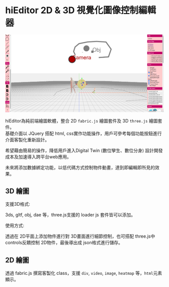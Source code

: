 # hiEditor 2D & 3D 視覺化圖像控制編輯器  

![01](./readme/hiEditor_02.png)

hiEditor為純前端繪圖軟體，整合 2D `fabric.js` 繪圖套件及 3D `three.js` 繪圖套件。  
基礎介面以 JQuery 搭配 html, css實作功能操作，用戶可參考每個功能按鈕進行介面客製化重新設計。  

希望藉由簡易的操作，降低用戶進入Digital Twin (數位孿生、數位分身) 設計開發成本及加速導入跨平台web應用。  

未來將添加數據綁定功能，以低代碼方式控制物件動畫，達到即編輯即所見的效果。  


## 3D 繪圖  

支援3D格式:   

3ds, gltf, obj, dae 等，three.js支援的 loader js 套件皆可以添加。  

使用方式:  

透過在 2D平面上添加物件進行對 3D畫面進行細節控制，也可搭配 three.js中 controls反饋控制 2D物件，最後導出成 json格式進行儲存。  

## 2D 繪圖  

透過 fabric.js 撰寫客製化 class，支援 `div`, `video`, `image`, `heatmap` 等，`html`元素顯示。  